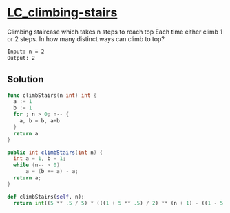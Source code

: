# [LC_climbing-stairs](https://leetcode.com/problems/climbing-stairs)

Climbing staircase which takes n steps to reach top
Each time either climb 1 or 2 steps. In how many distinct ways can climb to top?

```txt
Input: n = 2
Output: 2
```

## Solution

```go
func climbStairs(n int) int {
  a := 1
  b := 1
  for ; n > 0; n-- {
    a, b = b, a+b
  }
  return a
}
```

```java
public int climbStairs(int n) {
  int a = 1, b = 1;
  while (n-- > 0)
      a = (b += a) - a;
  return a;
}
```

```py
def climbStairs(self, n):
  return int((5 ** .5 / 5) * (((1 + 5 ** .5) / 2) ** (n + 1) - ((1 - 5 ** .5) / 2) ** (n + 1)))
```
